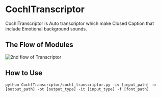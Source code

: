 # CochlTranscriptor
CochlTranscriptor is Auto transcriptor which make Closed Caption that include Emotional background sounds.

## The Flow of Modules

![2nd flow of Transcriptor](https://github.com/jwyeeh-dev/CochlTranscriptor/assets/99489807/2bbe6ac0-eb6d-4b0f-acaf-c8168ffb6921)


## How to Use
```
python CochlTranscriptor/cochl_transcriptor.py -iv [input_path] -o [output_path] -ot [output_type] -it [input_type] -f [font_path]
```
